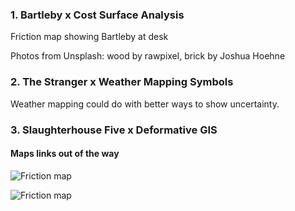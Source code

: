 



### 1. Bartleby x Cost Surface Analysis

Friction map showing Bartleby at desk



Photos from Unsplash: wood by rawpixel, brick by Joshua Hoehne



### 2. The Stranger x Weather Mapping Symbols

Weather mapping could do with better ways to show uncertainty.


### 3. Slaughterhouse Five x Deformative GIS




####  Maps links out of the way
![Friction map](https://hannimalcrackers.github.io/parseltongue/img/praxis_illus_bartleby.png)

![Friction map](https://hannimalcrackers.github.io/parseltongue/img/praxis_illus_thestranger.png)

